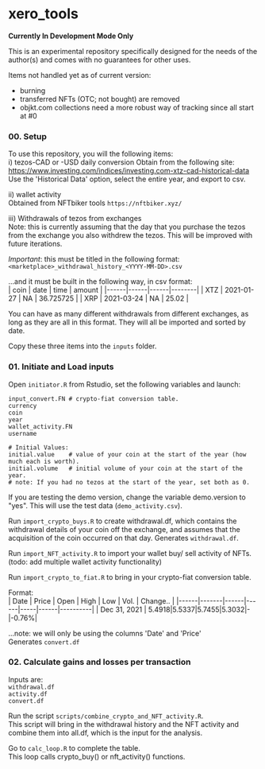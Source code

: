 # xero_tools

**Currently In Development Mode Only**

This is an experimental repository specifically designed for the needs of the author(s) and comes with no guarantees for other uses.     

Items not handled yet as of current version:       
- burning
- transferred NFTs (OTC; not bought) are removed
- objkt.com collections need a more robust way of tracking since all start at #0

### 00. Setup
To use this repository, you will the following items:     
i) tezos-CAD or -USD daily conversion
Obtain from the following site:        
https://www.investing.com/indices/investing.com-xtz-cad-historical-data     
Use the 'Historical Data' option, select the entire year, and export to csv.    

ii) wallet activity         
Obtained from NFTbiker tools `https://nftbiker.xyz/`       

iii) Withdrawals of tezos from exchanges          
Note: this is currently assuming that the day that you purchase the tezos from the exchange you also withdrew the tezos. This will be improved with future iterations.        

*Important*: this must be titled in the following format:       
`<marketplace>_withdrawal_history_<YYYY-MM-DD>.csv`        

...and it must be built in the following way, in csv format:     
| coin | date | time | amount |
|------|------|------|--------|
| XTZ | 2021-01-27 | NA | 36.725725 |
| XRP | 2021-03-24 | NA | 25.02 |

You can have as many different withdrawals from different exchanges, as long as they are all in this format. They will all be imported and sorted by date.       

Copy these three items into the `inputs` folder.      


### 01. Initiate and Load inputs
Open `initiator.R` from Rstudio, set the following variables and launch:         
```
input_convert.FN # crypto-fiat conversion table.  
currency    
coin 
year 
wallet_activity.FN   
username 

# Initial Values:   
initial.value    # value of your coin at the start of the year (how much each is worth).     
initial.volume   # initial volume of your coin at the start of the year.       
# note: If you had no tezos at the start of the year, set both as 0.    

``` 
If you are testing the demo version, change the variable demo.version to "yes". This will use the test data (`demo_activity.csv`).       

Run `import_crypto_buys.R` to create withdrawal.df, which contains the withdrawal details of your coin off the exchange, and assumes that the acquisition of the coin occurred on that day. Generates `withdrawal.df`.         

Run `import_NFT_activity.R` to import your wallet buy/ sell activity of NFTs.      
(todo: add multiple wallet activity functionality)      

Run `import_crypto_to_fiat.R` to bring in your crypto-fiat conversion table.      

Format:     
| Date | Price | Open | High | Low | Vol. | Change.. |
|------|-------|------|------|-----|------|----------|
| Dec 31, 2021 | 5.4918|5.5337|5.7455|5.3032|-|-0.76%|

...note: we will only be using the columns 'Date' and 'Price'      
Generates `convert.df`     


### 02. Calculate gains and losses per transaction
Inputs are:     
`withdrawal.df`        
`activity.df`       
`convert.df`       

Run the script `scripts/combine_crypto_and_NFT_activity.R`.        
This script will bring in the withdrawal history and the NFT activity and combine them into all.df, which is the input for the analysis.       

Go to `calc_loop.R` to complete the table.       
This loop calls crypto_buy() or nft_activity() functions.       

